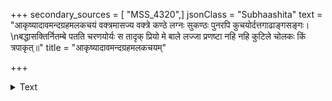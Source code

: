 +++
secondary_sources = [ "MSS_4320",]
jsonClass = "Subhaashita"
text = "आकृष्यादावमन्दग्रहमलकचयं वक्त्रमासज्य वक्त्रे कण्ठे लग्नः सुकण्ठः पुनरपि कुचयोर्दत्तगाढाङ्गसङ्गः।  \nबद्धासक्तिर्नितम्बे पतति चरणयोर्यः स तादृक् प्रियो मे बाले लज्जा प्रणष्टा नहि नहि कुटिले चोलकः किं त्रपाकृत्॥"
title = "आकृष्यादावमन्दग्रहमलकचयम्"

+++

<details><summary>Text</summary>

आकृष्यादावमन्दग्रहमलकचयं वक्त्रमासज्य वक्त्रे कण्ठे लग्नः सुकण्ठः पुनरपि कुचयोर्दत्तगाढाङ्गसङ्गः।  
बद्धासक्तिर्नितम्बे पतति चरणयोर्यः स तादृक् प्रियो मे बाले लज्जा प्रणष्टा नहि नहि कुटिले चोलकः किं त्रपाकृत्॥
</details>
